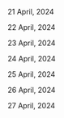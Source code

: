 21 April, 2024

22 April, 2024

23 April, 2024

24 April, 2024

25 April, 2024

26 April, 2024

27 April, 2024